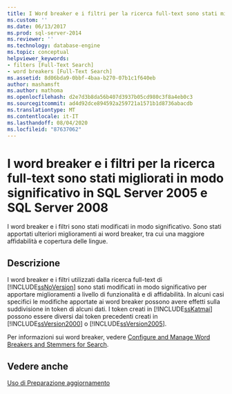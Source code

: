 ```yaml
---
title: I Word breaker e i filtri per la ricerca full-text sono stati migliorati significativamente in SQL Server 2005 e SQL Server 2008 | Microsoft Docs
ms.custom: ''
ms.date: 06/13/2017
ms.prod: sql-server-2014
ms.reviewer: ''
ms.technology: database-engine
ms.topic: conceptual
helpviewer_keywords:
- filters [Full-Text Search]
- word breakers [Full-Text Search]
ms.assetid: 8d06bda9-0bbf-4baa-b270-07b1c1f640eb
author: mashamsft
ms.author: mathoma
ms.openlocfilehash: d2e7d3b8da56b407d3937b05cd980c3f8a4eb0c3
ms.sourcegitcommit: ad4d92dce894592a259721a1571b1d8736abacdb
ms.translationtype: MT
ms.contentlocale: it-IT
ms.lasthandoff: 08/04/2020
ms.locfileid: "87637062"
---
```

# <a name="full-text-search-word-breakers-and-filters-significantly-improved-in-sql-server-2005-and-sql-server-2008"></a>I word breaker e i filtri per la ricerca full-text sono stati migliorati in modo significativo in SQL Server 2005 e SQL Server 2008
  I word breaker e i filtri sono stati modificati in modo significativo. Sono stati apportati ulteriori miglioramenti ai word breaker, tra cui una maggiore affidabilità e copertura delle lingue.  
  
## <a name="description"></a>Descrizione  
 I word breaker e i filtri utilizzati dalla ricerca full-text di [!INCLUDE[ssNoVersion](../../includes/ssnoversion-md.md)] sono stati modificati in modo significativo per apportare miglioramenti a livello di funzionalità e di affidabilità. In alcuni casi specifici le modifiche apportate ai word breaker possono avere effetti sulla suddivisione in token di alcuni dati. I token creati in [!INCLUDE[ssKatmai](../../includes/sskatmai-md.md)] possono essere diversi dai token precedenti creati in [!INCLUDE[ssVersion2000](../../includes/ssversion2000-md.md)] o [!INCLUDE[ssVersion2005](../../includes/ssversion2005-md.md)].  
  
 Per informazioni sui word breaker, vedere [Configure and Manage Word Breakers and Stemmers for Search](../../relational-databases/search/configure-and-manage-word-breakers-and-stemmers-for-search.md).  
  
## <a name="see-also"></a>Vedere anche  
 [Uso di Preparazione aggiornamento](../../../2014/sql-server/install/working-with-upgrade-advisor.md)  
  
  

